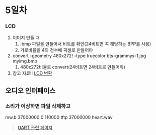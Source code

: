 # 5일차
### LCD
1. 이미지 만들 때
   1. .bmp 파일을 만들어서 비트를 확인(24비트면 꼭 해당하는 BPP를 사용)
   2. 가로비율을 4의 정수배 픽셀로 만들어야
2. convert -geometry 480x272! -type truecolor bts-grammys-1.jpg myimg.bmp
   1. 480x272비율로 convert(24비트면 24비트로 만들어줘)
3. 참고 자료!! [LCD 변환](http://www.fmwconcepts.com/imagemagick)

## 오디오 인터페이스
 
### 소리가 이상하면 파일 삭제하고 
mw.b 37000000 0 110000
tftp 37000000 heart.wav

> [UART 관련 페이지](https://changkyun.tistory.com/entry/UART-Device)